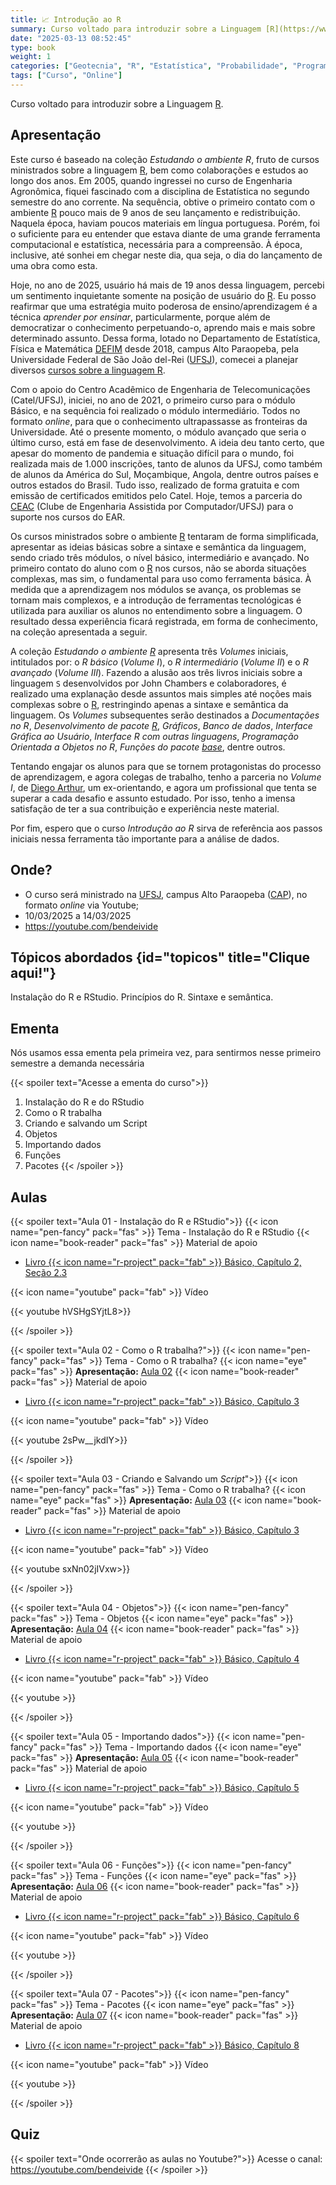 ```yaml
---
title: 📈 Introdução ao R
summary: Curso voltado para introduzir sobre a Linguagem [R](https://www.r-project.org/).
date: "2025-03-13 08:52:45"
type: book
weight: 1
categories: ["Geotecnia", "R", "Estatística", "Probabilidade", "Programação"]
tags: ["Curso", "Online"]
---
```


Curso voltado para introduzir sobre a Linguagem [R](https://www.r-project.org/).




## Apresentação


Este curso é baseado na coleção *Estudando o ambiente R*, fruto de cursos ministrados sobre a linguagem [R](http://r-project.org/), bem como colaborações e estudos ao longo dos anos. Em 2005, quando ingressei no curso de Engenharia Agronômica, fiquei fascinado com a disciplina de Estatística no segundo semestre do ano corrente. Na sequência, obtive o primeiro contato com o ambiente [R](http://r-project.org/) pouco mais de 9 anos de seu lançamento e redistribuição. Naquela época, haviam poucos materiais em língua portuguesa. Porém, foi o suficiente para eu entender que estava diante de uma grande ferramenta computacional e estatística, necessária para a compreensão. À época, inclusive, até sonhei em chegar neste dia, qua seja, o dia do lançamento de uma obra como esta.

Hoje, no ano de 2025, usuário há mais de 19 anos dessa linguagem, percebi um sentimento inquietante somente na posição de usuário do [R](http://r-project.org/). Eu posso reafirmar que uma estratégia muito poderosa de ensino/aprendizagem é a técnica *aprender por ensinar*, particularmente, porque além de democratizar o conhecimento  perpetuando-o, aprendo mais e mais sobre determinado assunto. Dessa forma, lotado no Departamento de Estatística, Física e Matemática [DEFIM](http://defim.ufsj.edu.br/) desde 2018, campus Alto Paraopeba, pela Universidade Federal de São João del-Rei ([UFSJ](https://www.ufsj.edu.br/)), comecei a planejar diversos [cursos sobre a linguagem R](http://bendeivide.github.io/cursor/).

Com o apoio do Centro Acadêmico de Engenharia de Telecomunicações (Catel/UFSJ), iniciei, no ano de 2021, o primeiro curso para o módulo Básico, e na sequência foi realizado o módulo intermediário. Todos no formato *online*, para que o conhecimento ultrapassasse as fronteiras da Universidade. Até o presente momento, o módulo avançado que seria o último curso, está em fase de desenvolvimento. A ideia deu tanto certo, que apesar do momento de pandemia e situação difícil para o mundo, foi realizada mais de 1.000 inscrições, tanto de alunos da UFSJ, como também de alunos da América do Sul, Moçambique, Angola, dentre outros países e outros estados do Brasil. Tudo isso, realizado de forma gratuita e com emissão de certificados emitidos pelo Catel. Hoje, temos a parceria do [CEAC](https://www.instagram.com/ceac_ufsj/) (Clube de Engenharia Assistida por Computador/UFSJ) para o suporte nos cursos do EAR.

Os cursos ministrados sobre o ambiente [R](http://r-project.org/) tentaram de forma simplificada, apresentar as ideias básicas sobre a sintaxe e semântica da linguagem, sendo criado três módulos, o nível básico, intermediário e avançado. No primeiro contato do aluno com o [R](http://r-project.org/) nos cursos, não se aborda situações complexas, mas sim, o fundamental para uso como ferramenta básica. À medida que a aprendizagem nos módulos se avança, os problemas se tornam mais complexos, e a introdução de ferramentas tecnológicas é utilizada para auxiliar os alunos no entendimento sobre a linguagem. O resultado dessa experiência ficará registrada, em forma de conhecimento, na coleção apresentada a seguir.

A coleção *Estudando o ambiente [R](http://r-project.org/)* apresenta três *Volumes* iniciais, intitulados por:  o *R básico* (*Volume I*), o *R intermediário*  (*Volume II*) e o *R avançado* (*Volume III*). Fazendo a alusão aos três livros iniciais sobre a linguagem `S` desenvolvidos por John Chambers e colaboradores, é realizado uma explanação desde assuntos mais simples até noções mais complexas sobre o [R](http://r-project.org/), restringindo apenas a sintaxe e semântica da linguagem. Os *Volumes* subsequentes serão destinados a *Documentações no R*, *Desenvolvimento de pacote [R](http://r-project.org/)*, *Gráficos*, *Banco de dados*, *Interface Gráfica ao Usuário*, *Interface R com outras linguagens*, *Programação Orientada a Objetos no R*, *Funções do pacote [base](https://www.r-project.org/)*, dentre outros.

Tentando engajar os alunos para que se tornem protagonistas do processo de aprendizagem, e agora colegas de trabalho, tenho a parceria no *Volume I*, de [Diego Arthur](https://digoarthur.github.io/), um ex-orientando, e agora um profissional que tenta se superar a cada desafio e assunto estudado. Por isso, tenho a imensa satisfação de ter a sua contribuição e experiência neste material.

Por fim, espero que o curso *Introdução ao R* sirva de referência aos passos iniciais nessa ferramenta tão importante para a análise de dados.


## Onde?

- <i class="fas fa-route"></i> O curso será ministrado na [UFSJ](http://ufsj.edu.br/), campus Alto
    Paraopeba ([CAP](http://ufsj.edu.br/cap/)), no formato *online* via Youtube;
- <i class="fas fa-calendar-day"></i> 10/03/2025 a 14/03/2025 
- <i class="fab fa-youtube"></i> <https://youtube.com/bendeivide>

## <i class="fas fa-map"></i>  Tópicos abordados {id="topicos" title="Clique aqui!"}

Instalação do R e RStudio. Princípios do R. Sintaxe e semântica.


## Ementa

Nós usamos essa ementa pela primeira vez, para sentirmos nesse primeiro semestre a demanda necessária

{{< spoiler text="Acesse a ementa do curso">}}
01. Instalação do R e do RStudio
02. Como o R trabalha
03. Criando e salvando um Script
04. Objetos
05. Importando dados
06. Funções
07. Pacotes
{{< /spoiler >}}

## Aulas

{{< spoiler text="Aula 01 - Instalação do R e RStudio">}}
{{< icon name="pen-fancy" pack="fas" >}} Tema - Instalação do R e RStudio
{{< icon name="book-reader" pack="fas" >}} Material de apoio
   - [Livro {{< icon name="r-project" pack="fab" >}} Básico, Capítulo 2, Seção 2.3](/books/eambr01/)
  

{{< icon name="youtube" pack="fab" >}} Vídeo

{{< youtube  hVSHgSYjtL8>}}
<br/>

{{< /spoiler >}}

{{< spoiler text="Aula 02 - Como o R trabalha?">}}
{{< icon name="pen-fancy" pack="fas" >}} Tema - Como o R trabalha?
{{< icon name="eye" pack="fas" >}} __Apresentação:__ <a href="/slides/estgeo/slide02/index.html" target="_blank">Aula 02</a>
{{< icon name="book-reader" pack="fas" >}} Material de apoio
   - [Livro {{< icon name="r-project" pack="fab" >}} Básico, Capítulo 3](/books/eambr01/)
  

{{< icon name="youtube" pack="fab" >}} Vídeo


{{< youtube 2sPw__jkdIY>}}
<br/>

{{< /spoiler >}}


{{< spoiler text="Aula 03 - Criando e Salvando um *Script*">}}
{{< icon name="pen-fancy" pack="fas" >}} Tema - Como o R trabalha?
{{< icon name="eye" pack="fas" >}} __Apresentação:__ <a href="/slides/estgeo/slide03/index.html" target="_blank">Aula 03</a>
{{< icon name="book-reader" pack="fas" >}} Material de apoio
   - [Livro {{< icon name="r-project" pack="fab" >}} Básico, Capítulo 3](/books/eambr01/)
  

{{< icon name="youtube" pack="fab" >}} Vídeo


{{< youtube sxNn02jIVxw>}}
<br/>

{{< /spoiler >}}

{{< spoiler text="Aula 04 - Objetos">}}
{{< icon name="pen-fancy" pack="fas" >}} Tema - Objetos
{{< icon name="eye" pack="fas" >}} __Apresentação:__ <a href="/slides/estgeo/slide04/index.html" target="_blank">Aula 04</a>
{{< icon name="book-reader" pack="fas" >}} Material de apoio
   - [Livro {{< icon name="r-project" pack="fab" >}} Básico, Capítulo 4](/books/eambr01/)
  

{{< icon name="youtube" pack="fab" >}} Vídeo


{{< youtube >}}
<br/>

{{< /spoiler >}}


{{< spoiler text="Aula 05 - Importando dados">}}
{{< icon name="pen-fancy" pack="fas" >}} Tema - Importando dados
{{< icon name="eye" pack="fas" >}} __Apresentação:__ <a href="/slides/estgeo/slide05/index.html" target="_blank">Aula 05</a>
{{< icon name="book-reader" pack="fas" >}} Material de apoio
   - [Livro {{< icon name="r-project" pack="fab" >}} Básico, Capítulo 5](/books/eambr01/)
  

{{< icon name="youtube" pack="fab" >}} Vídeo


{{< youtube >}}
<br/>

{{< /spoiler >}}


{{< spoiler text="Aula 06 - Funções">}}
{{< icon name="pen-fancy" pack="fas" >}} Tema - Funções
{{< icon name="eye" pack="fas" >}} __Apresentação:__ <a href="/slides/estgeo/slide06/index.html" target="_blank">Aula 06</a>
{{< icon name="book-reader" pack="fas" >}} Material de apoio
   - [Livro {{< icon name="r-project" pack="fab" >}} Básico, Capítulo 6](/books/eambr01/)
  

{{< icon name="youtube" pack="fab" >}} Vídeo


{{< youtube >}}
<br/>

{{< /spoiler >}}


{{< spoiler text="Aula 07 - Pacotes">}}
{{< icon name="pen-fancy" pack="fas" >}} Tema - Pacotes
{{< icon name="eye" pack="fas" >}} __Apresentação:__ <a href="/slides/estgeo/slide07/index.html" target="_blank">Aula 07</a>
{{< icon name="book-reader" pack="fas" >}} Material de apoio
   - [Livro {{< icon name="r-project" pack="fab" >}} Básico, Capítulo 8](/books/eambr01/)
  

{{< icon name="youtube" pack="fab" >}} Vídeo


{{< youtube >}}
<br/>

{{< /spoiler >}}



## Quiz

{{< spoiler text="Onde ocorrerão as aulas no Youtube?">}}
Acesse o canal: <https://youtube.com/bendeivide>
{{< /spoiler >}}
